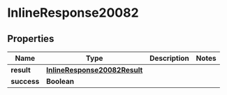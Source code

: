 # InlineResponse20082

## Properties
Name | Type | Description | Notes
------------ | ------------- | ------------- | -------------
**result** | [**InlineResponse20082Result**](InlineResponse20082Result.md) |  | 
**success** | **Boolean** |  | 
